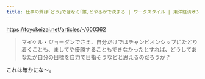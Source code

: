 ```yaml
---
title: 仕事の質は｢どう｣ではなく｢誰｣とやるかで決まる | ワークスタイル | 東洋経済オンライン | 社会をよくする経済ニュース
---
```


https://toyokeizai.net/articles/-/600362

> マイケル・ジョーダンでさえ、自分だけではチャンピオンシップにたどり着くことも、ましてや優勝することもできなかったとすれば、どうしてあなたが自分の目標を自力で目指そうなどと思えるのだろうか？

これは確かにな〜。

